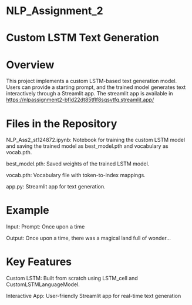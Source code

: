 # NLP_Assignment_2

# Custom LSTM Text Generation

# Overview

This project implements a custom LSTM-based text generation model. Users can provide a starting prompt, and the trained model generates text interactively through a Streamlit app. The streamlit app is available in https://nlpassignment2-bfld22dt85tflf8sqsvtfq.streamlit.app/


# Files in the Repository

NLP_Ass2_st124872.ipynb: Notebook for training the custom LSTM model and saving the trained model as best_model.pth and vocabulary as vocab.pth.

best_model.pth: Saved weights of the trained LSTM model.

vocab.pth: Vocabulary file with token-to-index mappings.

app.py: Streamlit app for text generation.


# Example
Input:
Prompt: Once upon a time

Output:
Once upon a time, there was a magical land full of wonder...

# Key Features

Custom LSTM: Built from scratch using LSTM_cell and CustomLSTMLanguageModel.

Interactive App: User-friendly Streamlit app for real-time text generation
